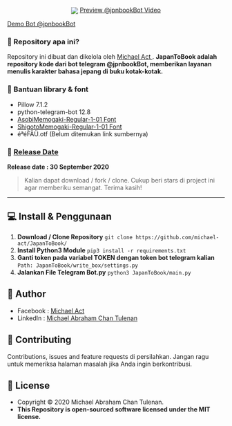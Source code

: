 <p align="center">
	
<img align="center" src="http://ForTheBadge.com/images/badges/built-with-love.svg">
<a href="https://www.instagram.com/p/CFW1q39jomV/"> Preview @jpnbookBot Video </a>

</p>

<a href="https://t.me/jpnbookBot"> Demo Bot @jpnbookBot </a>

### 🤔 Repository apa ini?
Repository ini dibuat dan dikelola oleh <a href="https://github.com/michael-act"> Michael Act </a>. **JapanToBook adalah repository kode dari bot telegram @jpnbookBot, memberikan layanan menulis karakter bahasa jepang di buku kotak-kotak.**

### 🤖 Bantuan library & font
- Pillow 7.1.2
- python-telegram-bot 12.8
- <a href="https://www.freejapanesefont.com/asobi-memogaki-download/"> AsobiMemogaki-Regular-1-01 Font </a>
- <a href="https://www.freejapanesefont.com/shigoto-memogaki-download/"> ShigotoMemogaki-Regular-1-01 Font </a>
- éªéFÄÜ.otf (Belum ditemukan link sumbernya)

### 📆 <a href="http://syauqi.js.org/">Release Date</a>
**Release date : 30 September 2020**
> Kalian dapat download / fork / clone. Cukup beri stars di project ini agar memberiku semangat. Terima kasih!

------------

## 💻 Install & Penggunaan

1. **Download / Clone Repository** ```git clone https://github.com/michael-act/JapanToBook/```
2. **Install Python3 Module** ```pip3 install -r requirements.txt ```
3. **Ganti token pada variabel TOKEN dengan token bot telegram kalian** ```Path: JapanToBook/write_box/settings.py```
4. **Jalankan File Telegram Bot.py** ```python3 JapanToBook/main.py ```

## 🧑 Author

- Facebook : <a href="https://www.facebook.com/michael.actt"> Michael Act</a>
- LinkedIn : <a href="https://www.linkedin.com/in/michael-act/"> Michael Abraham Chan Tulenan</a>

## 🤝 Contributing
Contributions, issues and feature requests di persilahkan.
Jangan ragu untuk memeriksa halaman masalah jika Anda ingin berkontribusi. 


## 📝 License
- Copyright © 2020 Michael Abraham Chan Tulenan.
- **This Repository is open-sourced software licensed under the MIT license.**
